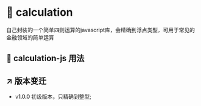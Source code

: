 # 🐝 calculation
自己封装的一个简单四则运算的javascript库，会精确到浮点类型，可用于常见的金融领域的简单运算

## 🎒 calculation-js 用法


## ↗️ 版本变迁
- v1.0.0 初级版本，只精确到整型;
 
